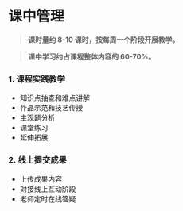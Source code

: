 # 课中管理

> **课时量约 8-10 课时，按每周一个阶段开展教学。**

> **课中学习约占课程整体内容的 60-70%。**

### 1. 课程实践教学

- 知识点抽查和难点讲解
- 作品示范和技艺传授
- 主观题分析
- 课堂练习
- 延伸拓展

### 2. 线上提交成果

- 上传成果内容
- 对接线上互动阶段
- 老师定时在线答疑
